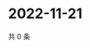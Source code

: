# 2022-11-21

共 0 条

<!-- BEGIN WEIBO -->
<!-- 最后更新时间 Mon Nov 21 2022 12:23:59 GMT+0800 (China Standard Time) -->

<!-- END WEIBO -->
